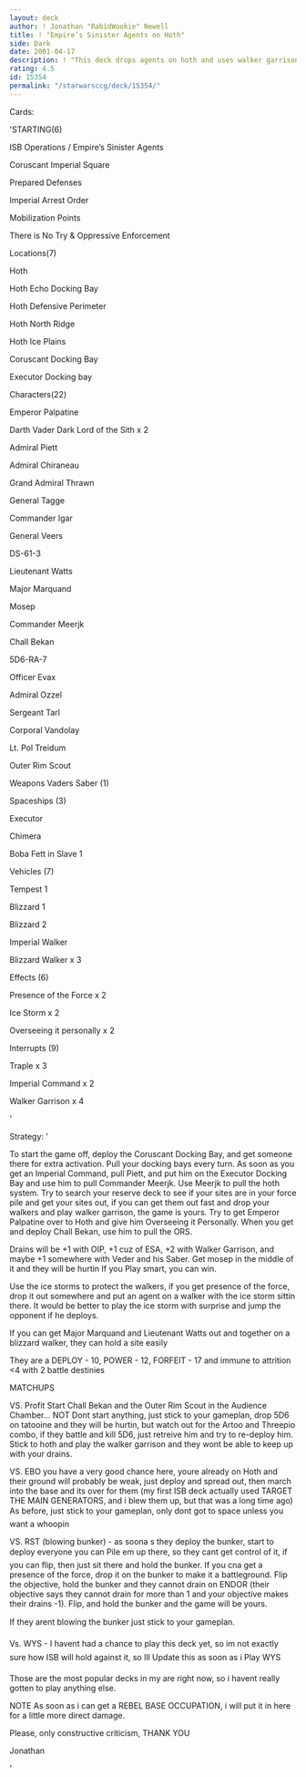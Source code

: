 ```yaml
---
layout: deck
author: ! Jonathan "RabidWookie" Newell
title: ! "Empire’s Sinister Agents on Hoth"
side: Dark
date: 2001-04-17
description: ! "This deck drops agents on hoth and uses walker garrisons to boost drains."
rating: 4.5
id: 15354
permalink: "/starwarsccg/deck/15354/"
---
```

Cards: 

'STARTING(6)

ISB Operations / Empire’s Sinister Agents

Coruscant Imperial Square

Prepared Defenses

Imperial Arrest Order

Mobilization Points

There is No Try & Oppressive Enforcement


Locations(7)

Hoth

Hoth Echo Docking Bay

Hoth Defensive Perimeter

Hoth North Ridge

Hoth Ice Plains

Coruscant Docking Bay

Executor Docking bay


Characters(22)

Emperor Palpatine

Darth Vader Dark Lord of the Sith x 2

Admiral Piett

Admiral Chiraneau

Grand Admiral Thrawn

General Tagge

Commander Igar

General Veers

DS-61-3

Lieutenant Watts

Major Marquand

Mosep

Commander Meerjk

Chall Bekan

5D6-RA-7

Officer Evax

Admiral Ozzel

Sergeant Tarl

Corporal Vandolay

Lt. Pol Treidum

Outer Rim Scout


Weapons Vaders Saber (1)


Spaceships (3)

Executor

Chimera

Boba Fett in Slave 1


Vehicles (7)

Tempest 1

Blizzard 1

Blizzard 2

Imperial Walker

Blizzard Walker x 3


Effects (6)

Presence of the Force x 2

Ice Storm x 2

Overseeing it personally x 2


Interrupts (9)

Traple x 3

Imperial Command x 2

Walker Garrison x 4



'

Strategy: '

To start the game off, deploy the Coruscant Docking Bay, and get someone there for extra activation.  Pull your docking bays every turn. As soon as you get an Imperial Command, pull Piett, and put him on the Executor Docking Bay and use him to pull Commander Meerjk.  Use Meerjk to pull the hoth system.  Try to search your reserve deck to see if your sites are in your force pile and get your sites out, if you can get them out fast and drop your walkers and play walker garrison, the game is yours.  Try to get Emperor Palpatine over to Hoth and give him Overseeing it Personally.  When you get and deploy Chall Bekan, use him to pull the ORS.  


Drains will be +1 with OIP, +1 cuz of ESA, +2 with Walker Garrison, and maybe +1 somewhere with Veder and his Saber.  Get mosep in the middle of it and they will be hurtin If you Play smart, you can win.


Use the ice storms to protect the walkers, if you get presence of the force, drop it out somewhere and put an agent on a walker with the ice storm sittin there.  It would be better to play the ice storm with surprise and jump the opponent if he deploys. 


If you can get Major Marquand and Lieutenant Watts out and together on a blizzard walker, they can hold a site easily

They are a DEPLOY - 10, POWER - 12, FORFEIT - 17 and immune to attrition <4 with 2 battle destinies


MATCHUPS

VS. Profit Start Chall Bekan and the Outer Rim Scout in the Audience Chamber... NOT  Dont start anything, just stick to your gameplan, drop 5D6 on tatooine and they will be hurtin, but watch out for the Artoo and Threepio combo, if they battle and kill 5D6, just retreive him and try to re-deploy him. Stick to hoth and play the walker garrison and they wont be able to keep up with your drains. 


VS. EBO you have a very good chance here, youre already on Hoth and their ground will probably be weak, just deploy and spread out, then march into the base and its over for them (my first ISB deck actually used TARGET THE MAIN GENERATORS, and i blew them up, but that was a long time ago)  As before, just stick to your gameplan, only dont got to space unless you want a whoopin


VS. RST (blowing bunker) - as soona s they deploy the bunker, start to deploy everyone you can Pile em up there, so they cant get control of it, if you can flip, then just sit there and hold the bunker.  If you cna get a presence of the force, drop it on the bunker to make it a battleground.  Flip the objective, hold the bunker and they cannot drain on ENDOR (their objective says they cannot drain for more than 1 and your objective makes their drains -1).  Flip, and hold the bunker and the game will be yours.

If they arent blowing the bunker just stick to your gameplan.


Vs. WYS - I havent had a chance to play this deck yet, so im not exactly sure how ISB will hold against it, so Ill Update this as soon as i Play WYS


Those are the most popular decks in my are right now, so i havent really gotten to play anything else.


NOTE As soon as i can get a REBEL BASE OCCUPATION, i will put it in here for a little more direct damage.  


Please, only constructive criticism, THANK YOU


Jonathan







'

